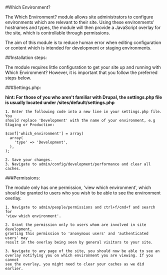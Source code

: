 #Which Environment?

The Which Environment? module allows site administrators to configure
environments which are relevant to their site. Using these environments'
hostnames and types, the module will then provide a JavaScript overlay
for the site, which is controllable through permissions.

The aim of this module is to reduce human error when editing configuration
or content which is intended for development or staging environments.

##Installation steps:

The module requires little configuration to get your site up and running with
Which Environment? However, it is important that you follow the preferred steps
below.

###Settings.php:

**hint: For those of you who aren't familiar with Drupal, the settings.php
file is usually located under /sites/default/settings.php**

    1. Enter the following code into a new line in your settings.php file. You
    should replace 'Development' with the name of your environment, e.g Staging or Production:

    $conf['which_environment'] = array(
      array(
        'type' => 'Development',
      ),
    );

    2. Save your changes.
    3. Navigate to admin/config/development/performance and clear all caches.

###Permissions:

The module only has one permission, 'view which environment', which should be
granted to users who you wish to be able to see the environment overlay.

    1. Navigate to admin/people/permissions and ctrl+f/cmd+f and search for
    'view which environment'.

    2. Grant the permission only to users whom are involved in site development,
    granting this permission to 'anonymous users' and 'authenticated users' may
    result in the overlay being seen by general visitors to your site.

    3. Navigate to any page of the site, you should now be able to see an
    overlay notifying you on which environment you are viewing. If you cannot
    see the overlay, you might need to clear your caches as we did earlier.
